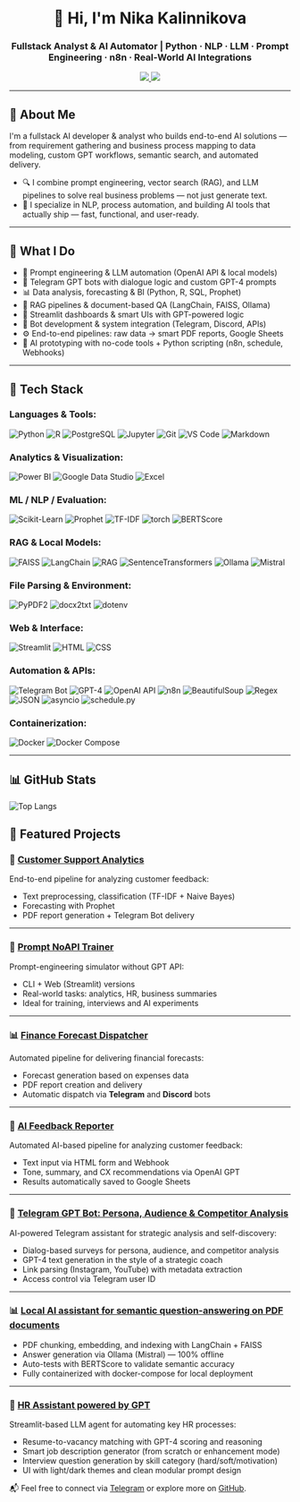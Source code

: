 
<h1 align="center">👋 Hi, I'm Nika Kalinnikova</h1>
<h3 align="center">Fullstack Analyst & AI Automator | Python · NLP · LLM · Prompt Engineering · n8n · Real-World AI Integrations </h3>

<p align="center">
  <a href="https://t.me/HayleyRizhik">
    <img src="https://img.shields.io/badge/Telegram-@HayleyRizhik-0088cc?style=flat-square&logo=telegram&logoColor=white" />
  </a>

  <a href="https://github.com/KalinNika">
    <img src="https://img.shields.io/badge/GitHub-KalinNika-181717?style=flat-square&logo=github&logoColor=white" />
  </a>
</p>

---

## 🚀 About Me

I'm a fullstack AI developer & analyst who builds end-to-end AI solutions — from requirement gathering and business process mapping to data modeling, custom GPT workflows, semantic search, and automated delivery.
- 🔍 I combine prompt engineering, vector search (RAG), and LLM pipelines to solve real business problems — not just generate text.
- 🌱 I specialize in NLP, process automation, and building AI tools that actually ship — fast, functional, and user-ready.

---

## 🧠 What I Do

- 🧪 Prompt engineering & LLM automation (OpenAI API & local models)  
- 📩 Telegram GPT bots with dialogue logic and custom GPT-4 prompts  
- 📊 Data analysis, forecasting & BI (Python, R, SQL, Prophet)  
- 🧠 RAG pipelines & document-based QA (LangChain, FAISS, Ollama)  
- 🎨 Streamlit dashboards & smart UIs with GPT-powered logic  
- 🤖 Bot development & system integration (Telegram, Discord, APIs)  
- ⚙️ End-to-end pipelines: raw data → smart PDF reports, Google Sheets  
- 🧰 AI prototyping with no-code tools + Python scripting (n8n, schedule, Webhooks)  

---

## 🧰 Tech Stack

### Languages & Tools:
![Python](https://img.shields.io/badge/-Python-3776AB?style=flat&logo=python&logoColor=white)
![R](https://img.shields.io/badge/-R-276DC3?style=flat&logo=r&logoColor=white)
![PostgreSQL](https://img.shields.io/badge/-PostgreSQL-4169E1?style=flat&logo=postgresql&logoColor=white)
![Jupyter](https://img.shields.io/badge/-Jupyter-F37626?style=flat&logo=jupyter&logoColor=white)
![Git](https://img.shields.io/badge/-Git-F05032?style=flat&logo=git&logoColor=white)
![VS Code](https://img.shields.io/badge/-VS%20Code-007ACC?style=flat&logo=visualstudiocode&logoColor=white)
![Markdown](https://img.shields.io/badge/-Markdown-000000?style=flat&logo=markdown)

### Analytics & Visualization:
![Power BI](https://img.shields.io/badge/-Power%20BI-F2C811?style=flat&logo=powerbi)
![Google Data Studio](https://img.shields.io/badge/-Google%20Data%20Studio-4285F4?style=flat&logo=googledrive&logoColor=white)
![Excel](https://img.shields.io/badge/-Excel-217346?style=flat&logo=microsoft-excel&logoColor=white)

### ML / NLP / Evaluation:
![Scikit-Learn](https://img.shields.io/badge/-Scikit--Learn-F7931E?style=flat&logo=scikitlearn&logoColor=white)
![Prophet](https://img.shields.io/badge/-Prophet-FF6F00?style=flat)
![TF-IDF](https://img.shields.io/badge/-TF--IDF-7B7B7B?style=flat)
![torch](https://img.shields.io/badge/-PyTorch-EE4C2C?style=flat&logo=pytorch&logoColor=white)
![BERTScore](https://img.shields.io/badge/-BERTScore-cc0066?style=flat)

### RAG & Local Models:
![FAISS](https://img.shields.io/badge/-FAISS-009688?style=flat)
![LangChain](https://img.shields.io/badge/-LangChain-4B8BBE?style=flat&logo=python&logoColor=white)
![RAG](https://img.shields.io/badge/-RAG-6A1B9A?style=flat)
![SentenceTransformers](https://img.shields.io/badge/-SentenceTransformers-525252?style=flat)
![Ollama](https://img.shields.io/badge/-Ollama-000000?style=flat)
![Mistral](https://img.shields.io/badge/-Mistral-A445ED?style=flat)

### File Parsing & Environment:
![PyPDF2](https://img.shields.io/badge/-PyPDF2-003366?style=flat)
![docx2txt](https://img.shields.io/badge/-docx2txt-2088FF?style=flat)
![dotenv](https://img.shields.io/badge/-python--dotenv-224C98?style=flat)

### Web & Interface:
![Streamlit](https://img.shields.io/badge/-Streamlit-FF4B4B?style=flat&logo=streamlit&logoColor=white)
![HTML](https://img.shields.io/badge/-HTML-E34F26?style=flat&logo=html5&logoColor=white)
![CSS](https://img.shields.io/badge/-CSS-1572B6?style=flat&logo=css3&logoColor=white)


### Automation & APIs:
![Telegram Bot](https://img.shields.io/badge/-Telegram%20Bot-26A5E4?style=flat&logo=telegram&logoColor=white)
![GPT-4](https://img.shields.io/badge/-GPT--4-8A2BE2?style=flat&logo=openai&logoColor=white)
![OpenAI API](https://img.shields.io/badge/-OpenAI%20API-412991?style=flat&logo=openai&logoColor=white)
![n8n](https://img.shields.io/badge/-n8n-F69A1D?style=flat&logo=n8n&logoColor=white)
![BeautifulSoup](https://img.shields.io/badge/-BeautifulSoup-3B3B3B?style=flat)
![Regex](https://img.shields.io/badge/-Regex-005F6B?style=flat)
![JSON](https://img.shields.io/badge/-JSON-000000?style=flat)
![asyncio](https://img.shields.io/badge/-asyncio-3776AB?style=flat&logo=python&logoColor=white)
![schedule.py](https://img.shields.io/badge/-schedule.py-4B8BBE?style=flat)

### Containerization:
![Docker](https://img.shields.io/badge/-Docker-2496ED?style=flat&logo=docker&logoColor=white)
![Docker Compose](https://img.shields.io/badge/-Docker%20Compose-384d54?style=flat&logo=docker)



---

## 📊 GitHub Stats

![Top Langs](https://github-readme-stats.vercel.app/api/top-langs/?username=KalinNika&layout=compact&langs_count=8&hide=html,css)


## 📌 Featured Projects

### 🧠 [Customer Support Analytics](https://github.com/KalinNika/customer-support-analytics)
End-to-end pipeline for analyzing customer feedback: 
- Text preprocessing, classification (TF-IDF + Naive Bayes)
- Forecasting with Prophet
- PDF report generation + Telegram Bot delivery
---
### 🧪 [Prompt NoAPI Trainer](https://github.com/KalinNika/prompt-noapi-trainer)
Prompt-engineering simulator without GPT API:
- CLI + Web (Streamlit) versions
- Real-world tasks: analytics, HR, business summaries
- Ideal for training, interviews and AI experiments
---
### 📊 [Finance Forecast Dispatcher](https://github.com/KalinNika/Finance-Forecast-Dispatcher)  
Automated pipeline for delivering financial forecasts:
- Forecast generation based on expenses data
- PDF report creation and delivery
- Automatic dispatch via **Telegram** and **Discord** bots
---
### 🧠 [AI Feedback Reporter](https://github.com/KalinNika/ai-feedback-reporter) 
Automated AI-based pipeline for analyzing customer feedback:
- Text input via HTML form and Webhook
- Tone, summary, and CX recommendations via OpenAI GPT
- Results automatically saved to Google Sheets
---
### 🧪 [Telegram GPT Bot: Persona, Audience & Competitor Analysis](https://github.com/KalinNika/Telegram-GPT-Bot-Persona-Audience-Competitor-Analysis)
AI-powered Telegram assistant for strategic analysis and self-discovery:
- Dialog-based surveys for persona, audience, and competitor analysis
- GPT-4 text generation in the style of a strategic coach
- Link parsing (Instagram, YouTube) with metadata extraction
- Access control via Telegram user ID
---
### 📊 [Local AI assistant for semantic question-answering on PDF documents](https://github.com/KalinNika/DocuChat)
- PDF chunking, embedding, and indexing with LangChain + FAISS
- Answer generation via Ollama (Mistral) — 100% offline
- Auto-tests with BERTScore to validate semantic accuracy
- Fully containerized with docker-compose for local deployment
---
### 🤖 [HR Assistant powered by GPT](https://github.com/KalinNika/HR-Assistant-GPT)
Streamlit-based LLM agent for automating key HR processes:
- Resume-to-vacancy matching with GPT-4 scoring and reasoning
- Smart job description generator (from scratch or enhancement mode)
- Interview question generation by skill category (hard/soft/motivation)
- UI with light/dark themes and clean modular prompt design

📬 Feel free to connect via [Telegram](https://t.me/HayleyRizhik) or explore more on [GitHub](https://github.com/KalinNika).
